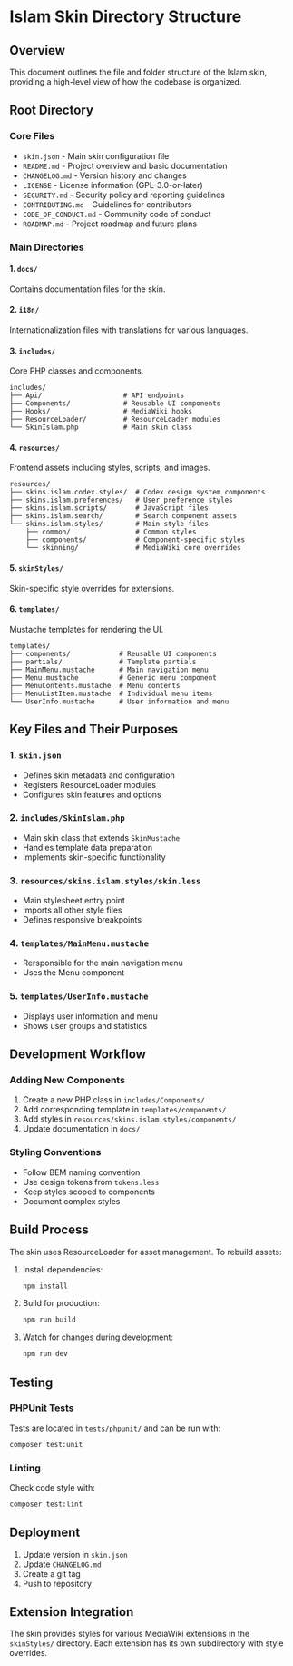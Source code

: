 # Islam Skin Directory Structure

## Overview
This document outlines the file and folder structure of the Islam skin, providing a high-level view of how the codebase is organized.

## Root Directory

### Core Files
- `skin.json` - Main skin configuration file
- `README.md` - Project overview and basic documentation
- `CHANGELOG.md` - Version history and changes
- `LICENSE` - License information (GPL-3.0-or-later)
- `SECURITY.md` - Security policy and reporting guidelines
- `CONTRIBUTING.md` - Guidelines for contributors
- `CODE_OF_CONDUCT.md` - Community code of conduct
- `ROADMAP.md` - Project roadmap and future plans

### Main Directories

#### 1. `docs/`
Contains documentation files for the skin.

#### 2. `i18n/`
Internationalization files with translations for various languages.

#### 3. `includes/`
Core PHP classes and components.
```
includes/
├── Api/                    # API endpoints
├── Components/             # Reusable UI components
├── Hooks/                  # MediaWiki hooks
├── ResourceLoader/         # ResourceLoader modules
└── SkinIslam.php           # Main skin class
```

#### 4. `resources/`
Frontend assets including styles, scripts, and images.
```
resources/
├── skins.islam.codex.styles/  # Codex design system components
├── skins.islam.preferences/   # User preference styles
├── skins.islam.scripts/       # JavaScript files
├── skins.islam.search/        # Search component assets
└── skins.islam.styles/        # Main style files
    ├── common/                # Common styles
    ├── components/            # Component-specific styles
    └── skinning/              # MediaWiki core overrides
```

#### 5. `skinStyles/`
Skin-specific style overrides for extensions.

#### 6. `templates/`
Mustache templates for rendering the UI.
```
templates/
├── components/            # Reusable UI components
├── partials/              # Template partials
├── MainMenu.mustache      # Main navigation menu
├── Menu.mustache          # Generic menu component
├── MenuContents.mustache  # Menu contents
├── MenuListItem.mustache  # Individual menu items
└── UserInfo.mustache      # User information and menu
```

## Key Files and Their Purposes

### 1. `skin.json`
- Defines skin metadata and configuration
- Registers ResourceLoader modules
- Configures skin features and options

### 2. `includes/SkinIslam.php`
- Main skin class that extends `SkinMustache`
- Handles template data preparation
- Implements skin-specific functionality

### 3. `resources/skins.islam.styles/skin.less`
- Main stylesheet entry point
- Imports all other style files
- Defines responsive breakpoints

### 4. `templates/MainMenu.mustache`
- Rersponsible for the main navigation menu
- Uses the Menu component

### 5. `templates/UserInfo.mustache`
- Displays user information and menu
- Shows user groups and statistics

## Development Workflow

### Adding New Components
1. Create a new PHP class in `includes/Components/`
2. Add corresponding template in `templates/components/`
3. Add styles in `resources/skins.islam.styles/components/`
4. Update documentation in `docs/`

### Styling Conventions
- Follow BEM naming convention
- Use design tokens from `tokens.less`
- Keep styles scoped to components
- Document complex styles

## Build Process

The skin uses ResourceLoader for asset management. To rebuild assets:

1. Install dependencies:
   ```bash
   npm install
   ```

2. Build for production:
   ```bash
   npm run build
   ```

3. Watch for changes during development:
   ```bash
   npm run dev
   ```

## Testing

### PHPUnit Tests
Tests are located in `tests/phpunit/` and can be run with:
```bash
composer test:unit
```

### Linting
Check code style with:
```bash
composer test:lint
```

## Deployment

1. Update version in `skin.json`
2. Update `CHANGELOG.md`
3. Create a git tag
4. Push to repository

## Extension Integration

The skin provides styles for various MediaWiki extensions in the `skinStyles/` directory. Each extension has its own subdirectory with style overrides.

